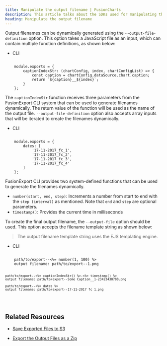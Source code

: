 ```yaml
---
title: Manipulate the output filename | FusionCharts
description: This article talks about the SDKs used for manipulating the output filename.
heading: Manipulate the output filename
---
```


Output filenames can be dynamically generated using the  `--output-file-definition`  option. This option takes a JavaScript file as an input, which can contain multiple function definitions, as shown below:

<div class="code-wrapper">
<ul class="code-tabs">
    <li class="active"><a data-toggle="cli">CLI</a></li>
</ul>

<div class="tab-content">
<div class="tab cli-tab active">
<pre><code class="custom-hlc language-bash">
	module.exports = {
		captionIndexStr: (chartConfig, index, chartConfigList) => {
			const caption = chartConfig.dataSource.chart.caption;
			return `${caption}__${index}`;
		}
	};
</code></pre>
</div>
</div>
</div>

The `captionIndexStr` function  receives three parameters from the FusionExport CLI system that can be used to generate filenames dynamically. The return value of the function will be used as the name of the output file.
`--output-file-definition` option also accepts array inputs that will be iterated to create the filenames dynamically.

<div class="code-wrapper">
<ul class="code-tabs">
    <li class="active"><a data-toggle="cli">CLI</a></li>
</ul>

<div class="tab-content">
<div class="tab cli-tab active">
<pre><code class="custom-hlc language-bash">
	module.exports = {
		dates: [
			'17-11-2017_fc_1',
			'17-11-2017_fc_2',
			'17-11-2017_fc_3',
			'17-11-2017_fc_4'
		]
	};
</code></pre>
</div>
</div>
</div>


FusionExport CLI provides two system-defined functions that can be used to generate the filenames dynamically. 

* `number(start, end, step)`: Increments a number from start to end with the `step (interval)` as mentioned. Note that `end` and `step` are optional parameters.
* `timestamp()`: Provides the current time in milliseconds

To create the final output filename, the `--output-file` option should be used. This option accepts the filename template string as shown below:

> The output filename template string uses the EJS templating engine.</p>

<div class="code-wrapper">
<ul class="code-tabs">
    <li class="active"><a data-toggle="cli">CLI</a></li>
</ul>

<div class="tab-content">
    <div class="tab cli-tab active">
<pre><code class="custom-hlc language-bash">
	path/to/export--<%= number(1, 100) %>
	output filename: path/to/export--1.png

	path/to/export--<%= captionIndexStr() %>-<%= timestamp() %>
	output filename: path/to/export--Some Caption__1-23423438788.png

	path/to/export--<%= dates %>
	output filename: path/to/export--17-11-2017_fc_1.png
</code></pre>
</div>
</div>
</div>

## Related Resources

* [Save Exported Files to S3](/exporting-charts/using-fusionexport/tutorials/save-exported-files-to-s-three)

* [Export the Output Files as a Zip](/exporting-charts/using-fusionexport/tutorials/export-the-output-files-as-zip)